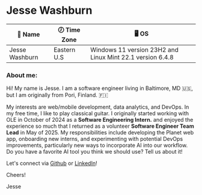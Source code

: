 # Jesse Washburn  

👋 Name| 🕖 Time Zone | 🖥️ OS|
------|-----------|-------
Jesse Washburn | Eastern U.S | Windows 11 version 23H2 and Linux Mint 22.1 version 6.4.8


### About me:  

Hi! My name is Jesse. I am a software engineer living in Baltimore, MD 🇺🇸, but I am originally from Pori, Finland.  🇫🇮 

My interests are web/mobile development, data analytics, and DevOps. In my free time, I like to play classical guitar. I originally started working with OLE in October of 2024 as a **Software Engineering Intern.** and enjoyed the experience so much that I returned as a volunteer **Software Engineer Team Lead** in May of 2025. My responsibilities include developing the Planet web app, onboarding new interns, and experimenting with potential DevOps improvements, particularly new ways to incorporate AI into our workflow. Do you have a favorite AI tool you think we should use? Tell us about it!

Let's connect via [Github][2] or [LinkedIn][1]!

Cheers! 

Jesse

[1]: https://www.linkedin.com/in/jesse-washburn-24467428b/ "LinkedIn"
[2]: https://github.com/jessewashburn  "Github"
